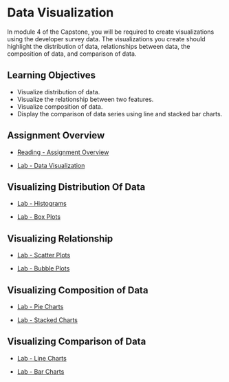 # Data Visualization

In module 4 of the Capstone, you will be required to create visualizations using the developer survey data. The visualizations you create should highlight the distribution of data, relationships between data, the composition of data, and comparison of data.

## Learning Objectives

- Visualize distribution of data.
- Visualize the relationship between two features.
- Visualize composition of data.
- Display the comparison of data series using line and stacked bar charts.

## Assignment Overview

- [Reading - Assignment Overview](https://www.coursera.org/learn/ibm-data-analyst-capstone-project/supplement/DROTh/assignment-overview)

- [Lab - Data Visualization](./Labs/M4DataVisualization-lab.ipynb)

## Visualizing Distribution Of Data

- [Lab - Histograms](./Labs/M4DataVisualization-lab.ipynb)

- [Lab - Box Plots](./Labs/M4DataVisualization-lab.ipynb)

## Visualizing Relationship

- [Lab - Scatter Plots](./Labs/M4DataVisualization-lab.ipynb)

- [Lab - Bubble Plots](./Labs/M4DataVisualization-lab.ipynb)

## Visualizing Composition of Data

- [Lab - Pie Charts](./Labs/M4DataVisualization-lab.ipynb)

- [Lab - Stacked Charts](./Labs/M4DataVisualization-lab.ipynb)

## Visualizing Comparison of Data

- [Lab - Line Charts](./Labs/M4DataVisualization-lab.ipynb)

- [Lab - Bar Charts](./Labs/M4DataVisualization-lab.ipynb)